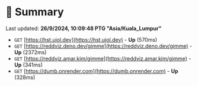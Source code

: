 # 📖 Summary
Last updated: **26/9/2024, 10:09:48 PTG "Asia/Kuala_Lumpur"**

- `GET` [https://hst.ujol.dev](https://hst.ujol.dev) - **Up** (570ms)
- `GET` [https://reddviz.deno.dev/gimme](https://reddviz.deno.dev/gimme) - **Up** (2372ms)
- `GET` [https://reddviz.amar.kim/gimme](https://reddviz.amar.kim/gimme) - **Up** (341ms)
- `GET` [https://dumb.onrender.com](https://dumb.onrender.com) - **Up** (328ms)
